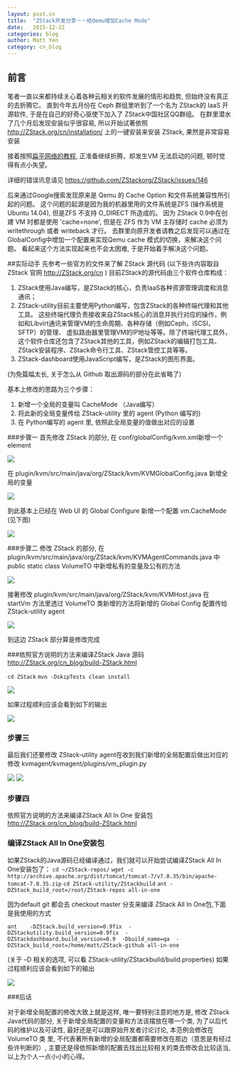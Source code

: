 ```yaml
---
layout: post.cn
title:  "ZStack开发分享－－给Qemu增加Cache Mode"
date:   2015-12-22
categories: blog
author: Matt Yen 
category: cn_blog
---
```

## 前言
笔者一直以来都持续关心着各种云相关的软件发展的情形和趋势, 但始终没有真正的去折腾它。
直到今年五月份在 Ceph 群组里听到了一个名为 ZStack的 IaaS 开源软件, 于是在自己的好奇心驱使下加入了 ZStack中国社区QQ群组。
在群里潜水了几个月后发现安装似乎很容易, 所以开始试著依照
http://ZStack.org/cn/installation/ 上的一键安装来安装 ZStack, 果然是非常容易安装

接着按照[扁平网络的教程](http://ZStack.org/cn/tutorials/flat-network-ui.html), 正准备继续折腾，却发生VM 无法启动的问题, 顿时觉得有点小失望。


详细的错误讯息请见
https://github.com/ZStackorg/ZStack/issues/146

后来通过Google搜索发现原来是 Qemu 的 Cache Option 和文件系统兼容性所引起的问题。
这个问题的起源是因为我的机器里用的文件系统是ZFS (操作系统是 Ubuntu 14.04), 但是ZFS 不支持 O_DIRECT 所造成的。 
因为 ZStack 0.9中在创建 VM 时都是使用 'cache=none', 但是在 ZFS 作为 VM 主存储时 cache 必须为 writethrough 或者 writeback 才行。
去群里向原开发者请教之后发现可以通过在 GlobalConfig中增加一个配置来实现Qemu cache 模式的切换，来解决这个问题。
看起来这个方法实现起来也不会太困难, 于是开始着手解决这个问题。

##实际动手
先参考一些官方的文件来了解 ZStack 源代码
(以下些许内容取自 ZStack 官网 http://ZStack.org/cn )
目前ZStack的源代码由三个软件仓库构成：

 1. ZStack使用Java编写，是ZStack的核心，负责IaaS各种资源管理调度和消息通讯；
 2. ZStack-utility目前主要使用Python编写，包含ZStack的各种终端代理和其他工具。 这些终端代理负责接收来自ZStack核心的消息并执行对应的操作，例如和Libvirt通讯来管理VM的生命周期、各种存储（例如Ceph，iSCSI，SFTP）的管理、 虚拟路由器里管理VM的IP地址等等。除了终端代理工具外，这个软件仓库还包含了ZStack其他的工具，例如ZStack的编辑打包工具、 ZStack安装程序、ZStack命令行工具、ZStack管控工具等等。
 3. ZStack-dashboard使用JavaScript编写，是ZStack的图形界面。

(为免篇幅太长, 关于怎么从 Github 取出源码的部分在此省略了)

基本上修改的思路为三个步骤：
 1. 新增一个全局的变量叫 CacheMode （Java编写）
 2. 将此新的全局变量传给 ZStack-utility 里的 agent (Python 编写的)
 3. 在 Python编写的 agent 里, 依照此全局变量的值做出对应的设置

###步骤一
首先修改 ZStack 的部分, 
在 conf/globalConfig/kvm.xml新增一个element

<img src="/images/blogs/cache_mode/1.png" class="center-img img-responsive">

在 plugin/kvm/src/main/java/org/ZStack/kvm/KVMGlobalConfig.java 新增全局的变量

<img src="/images/blogs/cache_mode/2.png" class="center-img img-responsive">

到此基本上已经在 Web UI 的 Global Configure 新增一个配置 vm.CacheMode (见下图)

<img src="/images/blogs/cache_mode/3.png" class="center-img img-responsive">


###步骤二
修改 ZStack 的部分,
在plugin/kvm/src/main/java/org/ZStack/kvm/KVMAgentCommands.java 中
public static class VolumeTO 中新增私有的变量及公有的方法

<img src="/images/blogs/cache_mode/4.png" class="center-img img-responsive">

接著修改 plugin/kvm/src/main/java/org/ZStack/kvm/KVMHost.java
在 startVm 方法里透过 VolumeTO 类新增的方法将新增的 Global Config 配置传给 ZStack-utility agent

<img src="/images/blogs/cache_mode/5.png" class="center-img img-responsive">

到这边 ZStack 部分算是修改完成

###依照官方说明的方法来编译ZStack Java 源码
http://ZStack.org/cn_blog/build-ZStack.html

`cd ZStack`
`mvn -DskipTests clean install`

<img src="/images/blogs/cache_mode/6.png" class="center-img img-responsive">

如果过程顺利应该会看到如下的输出

<img src="/images/blogs/cache_mode/7.png" class="center-img img-responsive">


### 步骤三
最后我们还要修改 ZStack-utility agent在收到我们新增的全局配置后做出对应的修改
kvmagent/kvmagent/plugins/vm_plugin.py

<img src="/images/blogs/cache_mode/8.png" class="center-img img-responsive">

<img src="/images/blogs/cache_mode/9.png" class="center-img img-responsive">

### 步骤四
依照官方说明的方法来编译ZStack All In One 安装包
http://ZStack.org/cn_blog/build-ZStack.html

### 编译ZStack All In One安装包
如果ZStack的Java源码已经编译通过，我们就可以开始尝试编译ZStack All In One安装包了：
`cd ~/ZStack-repos/`
`wget -c http://archive.apache.org/dist/tomcat/tomcat-7/v7.0.35/bin/apache-tomcat-7.0.35.zip`
`cd ZStack-utility/ZStackbuild`
`ant -DZStack_build_root=/root/ZStack-repos all-in-one`

因为default git 都会去 checkout master 分支来编译  ZStack All In One包,下面是我使用的方式

`ant 	-DZStack.build_version=0.9fix 
-DZStackutility.build_version=0.9fix 
-DZStackdashboard.build_version=0.9 
-Dbuild_name=qa 
-DZStack_build_root=/home/matt/ZStack-github all-in-one`

(关于 –D 相关的选项, 可以看 ZStack-utility/ZStackbuild/build.properties)
如果过程顺利应该会看到如下的输出

<img src="/images/blogs/cache_mode/10.png" class="center-img img-responsive">

###后话

对于新增全局配置的修改大致上就是这样, 唯一要特别注意的地方是, 修改 ZStack Java代码的部分, 关于新增全局配置的变量和方法该摆放在哪一个类, 为了以后代码的维护以及可读性, 最好还是可以跟原始开发者讨论讨论, 本范例会修改在 VolumeTO 类 里, 不代表著所有新增的全局配置都需要修改在那边（意思是有经过些许判断的）, 主要还是得依照新增的配置去找出比较相关的类去修改会比较适当, 以上为个人一点小小的心得。


